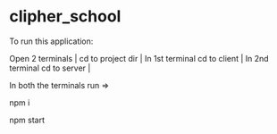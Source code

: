 # clipher_school
To run this application:

Open 2 terminals | 
cd to project dir |
In 1st terminal cd to client |
In 2nd terminal cd to server |

In both the terminals run =>

  npm i 
  
  npm start

